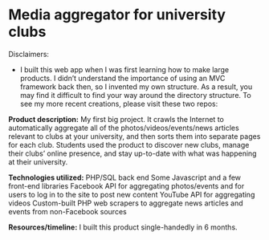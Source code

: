 # Media aggregator for university clubs

Disclaimers:
- I built this web app when I was first learning how to make large products. I didn’t understand the importance of using an MVC framework back then, so I invented my own structure. As a result, you may find it difficult to find your way around the directory structure. To see my more recent creations, please visit these two repos:


<b>Product description:</b> My first big project. It crawls the Internet to automatically aggregate all of the photos/videos/events/news articles relevant to clubs at your university, and then sorts them into separate pages for each club. Students used the product to discover new clubs, manage their clubs’ online presence, and stay up-to-date with what was happening at their university.

<b>Technologies utilized:</b>
PHP/SQL back end
Some Javascript and a few front-end libraries
Facebook API for aggregating photos/events and for users to log in to the site to post new content
YouTube API for aggregating videos
Custom-built PHP web scrapers to aggregate news articles and events from non-Facebook sources

<b>Resources/timeline:</b> I built this product single-handedly in 6 months.
